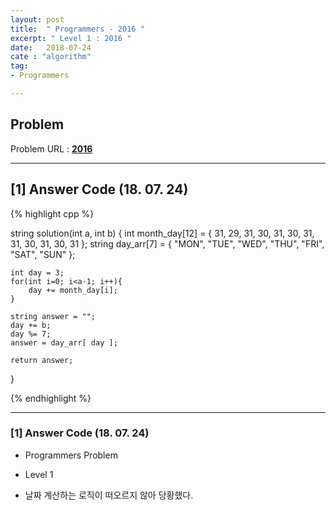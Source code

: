 ```yaml
---
layout: post
title:  " Programmers - 2016 "
excerpt: " Level 1 : 2016 "
date:   2018-07-24
cate : "algorithm"
tag:
- Programmers

---
```


## Problem 
Problem URL : **[2016](https://programmers.co.kr/learn/courses/30/lessons/12901)**

---

## [1] Answer Code (18. 07. 24)

{% highlight cpp %}

string solution(int a, int b) {
    int month_day[12] = { 31, 29, 31, 30, 31, 30, 31, 31, 30, 31, 30, 31 };
    string day_arr[7] = { "MON", "TUE", "WED", "THU", "FRI", "SAT", "SUN" };

    int day = 3;
    for(int i=0; i<a-1; i++){
        day += month_day[i];
    }

    string answer = "";
    day += b;
    day %= 7;
    answer = day_arr[ day ];

    return answer;
}


{% endhighlight %}

---


### [1] Answer Code (18. 07. 24)

* Programmers Problem

* Level 1

* 날짜 계산하는 로직이 떠오르지 않아 당황했다.